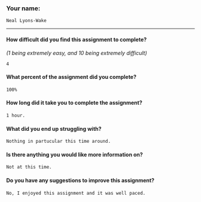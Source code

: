 ### Your name:

```
Neal Lyons-Wake
```

---

#### How difficult did you find this assignment to complete?

_(1 being extremely easy, and 10 being extremely difficult)_

```
4
```

#### What percent of the assignment did you complete?

```
100%
```

#### How long did it take you to complete the assignment?

```
1 hour.
```

#### What did you end up struggling with?

```
Nothing in partucular this time around.
```

#### Is there anything you would like more information on?

```
Not at this time.
```

#### Do you have any suggestions to improve this assignment?

```
No, I enjoyed this assignment and it was well paced.
```
